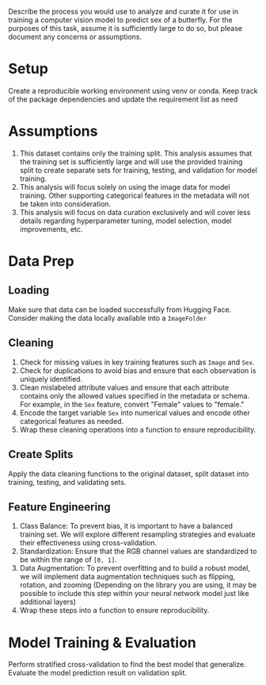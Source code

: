 Describe the process you would use to analyze and curate it for use in training a computer vision model to predict sex of a butterfly. For the purposes of this task, assume it is sufficiently large to do so, but please document any concerns or assumptions.
# Setup
Create a reproducible working environment using venv or conda. Keep track of the package dependencies and update the requirement list as need
# Assumptions
1. This dataset contains only the training split. This analysis assumes that the training set is sufficiently large and will use the provided training split to create separate sets for training, testing, and validation for model training.
2. This analysis will focus solely on using the image data for model training. Other supporting categorical features in the metadata will not be taken into consideration.
3. This analysis will focus on data curation exclusively and will cover less details regarding hyperparameter tuning, model selection, model improvements, etc.
# Data Prep

## Loading
Make sure that data can be loaded successfully from Hugging Face. Consider making the data locally available into a `ImageFolder`
## Cleaning
1. Check for missing values in key training features such as `Image` and `Sex`.
2. Check for duplications to avoid bias and ensure that each observation is uniquely identified.
3. Clean mislabeled attribute values and ensure that each attribute contains only the allowed values specified in the metadata or schema. For example, in the `Sex` feature, convert "Female" values to "female."
4. Encode the target variable `Sex` into numerical values and encode other categorical features as needed.
5. Wrap these cleaning operations into a function to ensure reproducibility.
## Create Splits
Apply the data cleaning functions to the original dataset, split dataset into training, testing, and validating sets. 
## Feature Engineering
1. Class Balance: To prevent bias, it is important to have a balanced training set. We will explore different resampling strategies and evaluate their effectiveness using cross-validation.
2. Standardization: Ensure that the RGB channel values are standardized to be within the range of `[0, 1]`.
3. Data Augmentation: To prevent overfitting and to build a robust model, we will implement data augmentation techniques such as flipping, rotation, and zooming (Depending on the library you are using, it may be possible to include this step within your neural network model just like additional layers)
4. Wrap these steps into a function to ensure reproducibility.

# Model Training & Evaluation

Perform stratified cross-validation to find the best model that generalize. 
Evaluate the model prediction result on validation split. 